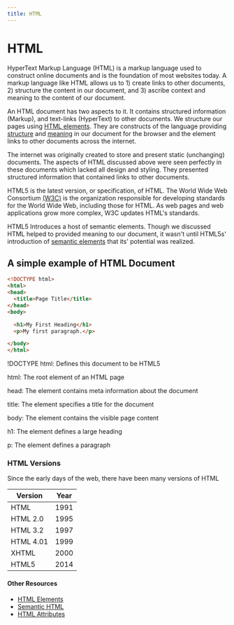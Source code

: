 ```yaml
---
title: HTML
---
```


# HTML

HyperText Markup Language (HTML) is a markup language used to construct online documents and is the foundation of most websites today. A markup language like HTML allows us to 1) create links to other documents, 2) structure the content in our document, and 3) ascribe context and meaning to the content of our document.
 
An HTML document has two aspects to it. It contains structured information (Markup), and text-links (HyperText) to other documents. We structure our pages using [HTML elements](#). They are constructs of the language providing [structure](#) and [meaning](#) in our document for the browser and the [<anchor>](#) element links to other documents across the internet.
 
The internet was originally created to store and present static (unchanging) documents. The aspects of HTML discussed above were seen perfectly in these documents which lacked all design and styling. They presented structured information that contained links to other documents.
 
HTML5 is the latest version, or specification, of HTML. The World Wide Web Consortium [(W3C)](https://www.w3.org/) is the organization responsible for developing standards for the World Wide Web, including those for HTML. As web pages and web applications grow more complex, W3C  updates HTML's standards.
 
HTML5 Introduces a host of semantic elements. Though we discussed HTML helped to provided meaning to our document, it wasn't until HTML5s' introduction of [semantic elements](#) that its' potential was realized.

## A simple example of HTML Document

```html
<!DOCTYPE html>
<html>
<head>
  <title>Page Title</title>
</head>
<body>

  <h1>My First Heading</h1>
  <p>My first paragraph.</p>

</body>
</html>
```

!DOCTYPE html: Defines this document to be HTML5

html: The root element of an HTML page

head: The element contains meta information about the document

title: The element specifies a title for the document

body: The element contains the visible page content

h1: The element defines a large heading

p: The element defines a paragraph

### HTML Versions

Since the early days of the web, there have been many versions of HTML

|Version|Year|
|--- |--- |
|HTML|1991|
|HTML 2.0|1995|
|HTML 3.2|1997|
|HTML 4.01|1999|
|XHTML|2000|
|HTML5|2014|

#### Other Resources

- [HTML Elements](https://guide.freecodecamp.org/html/elements)
- [Semantic HTML](https://guide.freecodecamp.org/html/html5-semantic-elements)
- [HTML Attributes](https://guide.freecodecamp.org/html/attributes)
